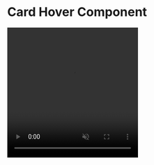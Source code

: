 <h1>Card Hover Component</h1>

<video autoplay muted loop style="width: 300px; height:300px;">
     <source src="./public/video.mp4" type="video/mp4"/>
</video>

